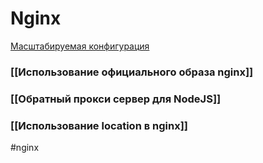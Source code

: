 # Nginx

[Масштабируемая конфигурация](https://habr.com/ru/company/oleg-bunin/blog/313666/)

### [[Использование официального образа nginx]]

### [[Обратный прокси сервер для NodeJS]]

### [[Использование location в nginx]]

#nginx